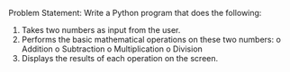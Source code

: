 Problem Statement: Write a Python program that does the following:
1.  Takes two numbers as input from the user.
2.  Performs the basic mathematical operations on these two numbers:
    o	Addition
    o	Subtraction
    o	Multiplication
    o	Division
3.  Displays the results of each operation on the screen.